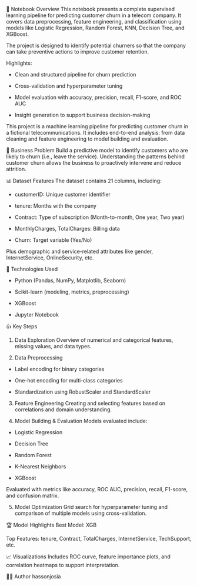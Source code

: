 📝 Notebook Overview
This notebook presents a complete supervised learning pipeline for predicting customer churn in a telecom company. It covers data preprocessing, feature engineering, and classification using models like Logistic Regression, Random Forest, KNN, Decision Tree, and XGBoost.

The project is designed to identify potential churners so that the company can take preventive actions to improve customer retention.

Highlights:

  - Clean and structured pipeline for churn prediction

  - Cross-validation and hyperparameter tuning

  - Model evaluation with accuracy, precision, recall, F1-score, and ROC AUC

  - Insight generation to support business decision-making

This project is a machine learning pipeline for predicting customer churn in a fictional telecommunications. It includes end-to-end analysis: from data cleaning and feature engineering to model building and evaluation.

🧠 Business Problem
Build a predictive model to identify customers who are likely to churn (i.e., leave the service). Understanding the patterns behind customer churn allows the business to proactively intervene and reduce attrition.

📊 Dataset Features
The dataset contains 21 columns, including:

- customerID: Unique customer identifier

- tenure: Months with the company

- Contract: Type of subscription (Month-to-month, One year, Two year)

- MonthlyCharges, TotalCharges: Billing data

- Churn: Target variable (Yes/No)

Plus demographic and service-related attributes like gender, InternetService, OnlineSecurity, etc.

🔧 Technologies Used
- Python (Pandas, NumPy, Matplotlib, Seaborn)

- Scikit-learn (modeling, metrics, preprocessing)

- XGBoost

- Jupyter Notebook

👍 Key Steps
1. Data Exploration
  Overview of numerical and categorical features, missing values, and data types.

2. Data Preprocessing

  - Label encoding for binary categories

  - One-hot encoding for multi-class categories

  - Standardization using RobustScaler and StandardScaler

3. Feature Engineering
  Creating and selecting features based on correlations and domain understanding.

4. Model Building & Evaluation
  Models evaluated include:

  - Logistic Regression

  - Decision Tree

  - Random Forest

  - K-Nearest Neighbors

  - XGBoost

Evaluated with metrics like accuracy, ROC AUC, precision, recall, F1-score, and confusion matrix.

5. Model Optimization
Grid search for hyperparameter tuning and comparison of multiple models using cross-validation.

🏆 Model Highlights
Best Model: XGB

Top Features: tenure, Contract, TotalCharges, InternetService, TechSupport, etc.

📈 Visualizations
Includes ROC curve, feature importance plots, and correlation heatmaps to support interpretation.

👨‍💻 Author
hassonjosia
